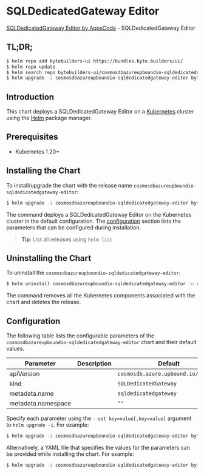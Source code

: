 # SQLDedicatedGateway Editor

[SQLDedicatedGateway Editor by AppsCode](https://byte.builders) - SQLDedicatedGateway Editor

## TL;DR;

```bash
$ helm repo add bytebuilders-ui https://bundles.byte.builders/ui/
$ helm repo update
$ helm search repo bytebuilders-ui/cosmosdbazureupboundio-sqldedicatedgateway-editor --version=v0.4.18
$ helm upgrade -i cosmosdbazureupboundio-sqldedicatedgateway-editor bytebuilders-ui/cosmosdbazureupboundio-sqldedicatedgateway-editor -n default --create-namespace --version=v0.4.18
```

## Introduction

This chart deploys a SQLDedicatedGateway Editor on a [Kubernetes](http://kubernetes.io) cluster using the [Helm](https://helm.sh) package manager.

## Prerequisites

- Kubernetes 1.20+

## Installing the Chart

To install/upgrade the chart with the release name `cosmosdbazureupboundio-sqldedicatedgateway-editor`:

```bash
$ helm upgrade -i cosmosdbazureupboundio-sqldedicatedgateway-editor bytebuilders-ui/cosmosdbazureupboundio-sqldedicatedgateway-editor -n default --create-namespace --version=v0.4.18
```

The command deploys a SQLDedicatedGateway Editor on the Kubernetes cluster in the default configuration. The [configuration](#configuration) section lists the parameters that can be configured during installation.

> **Tip**: List all releases using `helm list`

## Uninstalling the Chart

To uninstall the `cosmosdbazureupboundio-sqldedicatedgateway-editor`:

```bash
$ helm uninstall cosmosdbazureupboundio-sqldedicatedgateway-editor -n default
```

The command removes all the Kubernetes components associated with the chart and deletes the release.

## Configuration

The following table lists the configurable parameters of the `cosmosdbazureupboundio-sqldedicatedgateway-editor` chart and their default values.

|     Parameter      | Description |                    Default                     |
|--------------------|-------------|------------------------------------------------|
| apiVersion         |             | <code>cosmosdb.azure.upbound.io/v1beta1</code> |
| kind               |             | <code>SQLDedicatedGateway</code>               |
| metadata.name      |             | <code>sqldedicatedgateway</code>               |
| metadata.namespace |             | <code>""</code>                                |


Specify each parameter using the `--set key=value[,key=value]` argument to `helm upgrade -i`. For example:

```bash
$ helm upgrade -i cosmosdbazureupboundio-sqldedicatedgateway-editor bytebuilders-ui/cosmosdbazureupboundio-sqldedicatedgateway-editor -n default --create-namespace --version=v0.4.18 --set apiVersion=cosmosdb.azure.upbound.io/v1beta1
```

Alternatively, a YAML file that specifies the values for the parameters can be provided while
installing the chart. For example:

```bash
$ helm upgrade -i cosmosdbazureupboundio-sqldedicatedgateway-editor bytebuilders-ui/cosmosdbazureupboundio-sqldedicatedgateway-editor -n default --create-namespace --version=v0.4.18 --values values.yaml
```
